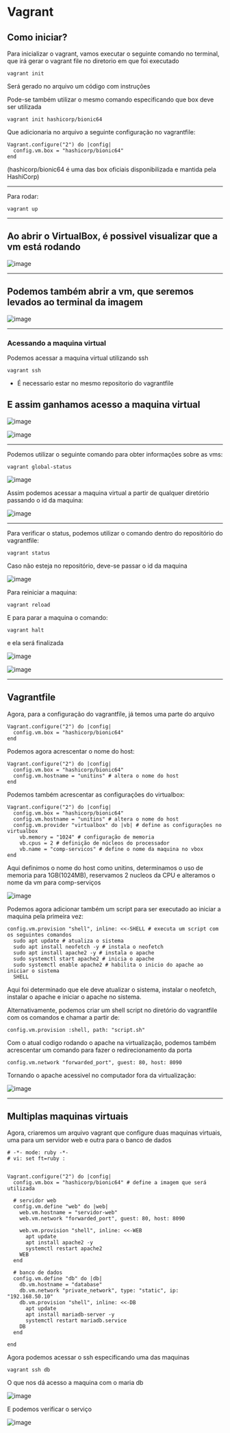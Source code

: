 # Vagrant


## Como iniciar?
Para inicializar o vagrant, vamos executar o seguinte comando no terminal, que irá gerar o vagrant file no diretorio em que foi executado
```
vagrant init
```


Será gerado no arquivo um código com instruções


Pode-se também utilizar o mesmo comando especificando que box deve ser utilizada
```
vagrant init hashicorp/bionic64
```



Que adicionaria no arquivo a seguinte configuração no vagrantfile:
```
Vagrant.configure("2") do |config|
  config.vm.box = "hashicorp/bionic64"
end
```
(hashicorp/bionic64 é uma das box oficiais disponibilizada e mantida pela HashiCorp)


---

Para rodar:
```
vagrant up
```

---
Ao abrir o VirtualBox, é possivel visualizar que a vm está rodando
---
![image](https://github.com/user-attachments/assets/6196845d-e242-4c4e-9671-b90ad7089cae)

---
Podemos também abrir a vm, que seremos levados ao terminal da imagem
---
![image](https://github.com/user-attachments/assets/0e05f573-3760-4459-a192-175167957072)

---
### Acessando a maquina virtual
Podemos acessar a maquina virtual utilizando ssh
```
vagrant ssh
```
* É necessario estar no mesmo repositorio do vagrantfile

E assim ganhamos acesso a maquina virtual
---
![image](https://github.com/user-attachments/assets/12d58835-de16-420a-82de-381485f2dd95)

![image](https://github.com/user-attachments/assets/1ff39ccf-05a0-40ac-bf32-c4be9cc46167)

---

Podemos utilizar o seguinte comando para obter informações sobre as vms:
```
vagrant global-status
```
![image](https://github.com/user-attachments/assets/bf08cc3e-49a5-43d7-a9df-29ef3bc687ef)

Assim podemos acessar a maquina virtual a partir de qualquer diretório passando o id da maquina:

![image](https://github.com/user-attachments/assets/9dd97c05-d25e-4481-b1f4-acf6052edeb8)

---

Para verificar o status, podemos utilizar o comando dentro do repositório do vagrantfile:
```
vagrant status
```

Caso não esteja no repositório, deve-se passar o id da maquina

![image](https://github.com/user-attachments/assets/bd7f986a-0159-401b-bfe5-6005e826c141)

Para reiniciar a maquina:
```
vagrant reload
```

E para parar a maquina o comando:
```
vagrant halt
```

e ela será finalizada

![image](https://github.com/user-attachments/assets/30f16866-2ef8-4c50-bf0b-2593bf706684)

![image](https://github.com/user-attachments/assets/67f05887-f36c-4ac4-a2c5-cd70ff2a9f07)

---

## Vagrantfile

Agora, para a configuração do vagrantfile, já temos uma parte do arquivo
```
Vagrant.configure("2") do |config|
  config.vm.box = "hashicorp/bionic64"
end
```

Podemos agora acrescentar o nome do host:

```
Vagrant.configure("2") do |config|
  config.vm.box = "hashicorp/bionic64"
  config.vm.hostname = "unitins" # altera o nome do host
end
```

Podemos também acrescentar as configurações do virtualbox:
```
Vagrant.configure("2") do |config|
  config.vm.box = "hashicorp/bionic64"
  config.vm.hostname = "unitins" # altera o nome do host
  config.vm.provider "virtualbox" do |vb| # define as configurações no virtualbox
    vb.memory = "1024" # configuração de memoria
    vb.cpus = 2 # definição de núcleos do processador
    vb.name = "comp-servicos" # define o nome da maquina no vbox
end
```

Aqui definimos o nome do host como unitins, determinamos o uso de memoria para 1GB(1024MB), reservamos 2 nucleos da CPU e alteramos o nome da vm para comp-serviços

![image](https://github.com/user-attachments/assets/260885de-ed9f-4991-8569-60b73c6fd4a6)

Podemos agora adicionar também um script para ser executado ao iniciar a maquina pela primeira vez:
```
config.vm.provision "shell", inline: <<-SHELL # executa um script com os seguintes comandos
  sudo apt update # atualiza o sistema
  sudo apt install neofetch -y # instala o neofetch
  sudo apt install apache2 -y # instala o apache
  sudo systemctl start apache2 # inicia o apache
  sudo systemctl enable apache2 # habilita o inicio do apache ao iniciar o sistema
  SHELL
```
Aqui foi determinado que ele deve atualizar o sistema, instalar o neofetch, instalar o apache e iniciar o apache no sistema.

Alternativamente, podemos criar um shell script no diretório do vagrantfile com os comandos e chamar a partir de:
```
config.vm.provision :shell, path: "script.sh"
```

Com o atual codigo rodando o apache na virtualização, podemos também acrescentar um comando para fazer o redirecionamento da porta
```
config.vm.network "forwarded_port", guest: 80, host: 8090
```

Tornando o apache acessivel no computador fora da virtualização:

![image](https://github.com/user-attachments/assets/deb779b1-b99e-4210-98ba-002db83209df)

---

## Multiplas maquinas virtuais

Agora, criaremos um arquivo vagrant que configure duas maquinas virtuais, uma para um servidor web e outra para o banco de dados

```
# -*- mode: ruby -*-
# vi: set ft=ruby :


Vagrant.configure("2") do |config|
  config.vm.box = "hashicorp/bionic64" # define a imagem que será utilizada

  # servidor web
  config.vm.define "web" do |web|
    web.vm.hostname = "servidor-web"
    web.vm.network "forwarded_port", guest: 80, host: 8090

    web.vm.provision "shell", inline: <<-WEB
      apt update
      apt install apache2 -y
      systemctl restart apache2
    WEB
  end

  # banco de dados
  config.vm.define "db" do |db|
    db.vm.hostname = "database"
    db.vm.network "private_network", type: "static", ip: "192.168.50.10" 
    db.vm.provision "shell", inline: <<-DB
      apt update
      apt install mariadb-server -y
      systemctl restart mariadb.service
    DB
  end

end

```


Agora podemos acessar o ssh especificando uma das maquinas

```
vagrant ssh db
```

O que nos dá acesso a maquina com o maria db

![image](https://github.com/user-attachments/assets/b5e4c811-708a-40a5-8b83-5794a0e3867c)

E podemos verificar o serviço

![image](https://github.com/user-attachments/assets/114ee870-a34c-4c1d-84be-6b9d85948a0a)
